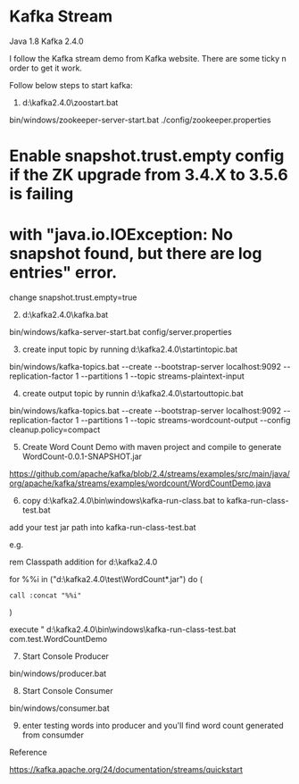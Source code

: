 Kafka Stream
============
Java 1.8
Kafka 2.4.0

I follow the Kafka stream demo from Kafka website. There are some ticky n order to get it work.

Follow below steps to start kafka:

1) d:\kafka2.4.0\zoostart.bat

bin/windows/zookeeper-server-start.bat ./config/zookeeper.properties

# Enable snapshot.trust.empty config if the ZK upgrade from 3.4.X to 3.5.6 is failing
# with "java.io.IOException: No snapshot found, but there are log entries" error.

change snapshot.trust.empty=true


2) d:\kafka2.4.0\kafka.bat

bin/windows/kafka-server-start.bat config/server.properties


3) create input topic by running d:\kafka2.4.0\startintopic.bat

bin/windows/kafka-topics.bat --create --bootstrap-server localhost:9092 --replication-factor 1 --partitions 1 --topic streams-plaintext-input



4) create output topic by runnin d:\kafka2.4.0\startouttopic.bat

bin/windows/kafka-topics.bat --create --bootstrap-server localhost:9092 --replication-factor 1 --partitions 1 --topic streams-wordcount-output --config cleanup.policy=compact



5) Create Word Count Demo with maven project and compile to generate WordCount-0.0.1-SNAPSHOT.jar

https://github.com/apache/kafka/blob/2.4/streams/examples/src/main/java/org/apache/kafka/streams/examples/wordcount/WordCountDemo.java



6) copy d:\kafka2.4.0\bin\windows\kafka-run-class.bat to kafka-run-class-test.bat

add your test jar path into  kafka-run-class-test.bat

e.g.

rem Classpath addition for d:\kafka2.4.0

for %%i in ("d:\kafka2.4.0\test\WordCount*.jar") do (

	call :concat "%%i"
	
)

execute "	d:\kafka2.4.0\bin\windows\kafka-run-class-test.bat com.test.WordCountDemo


7) Start Console Producer

bin/windows/producer.bat


8) Start Console Consumer

bin/windows/consumer.bat


9) enter testing words into producer and you'll find word count generated from consumder


Reference

https://kafka.apache.org/24/documentation/streams/quickstart